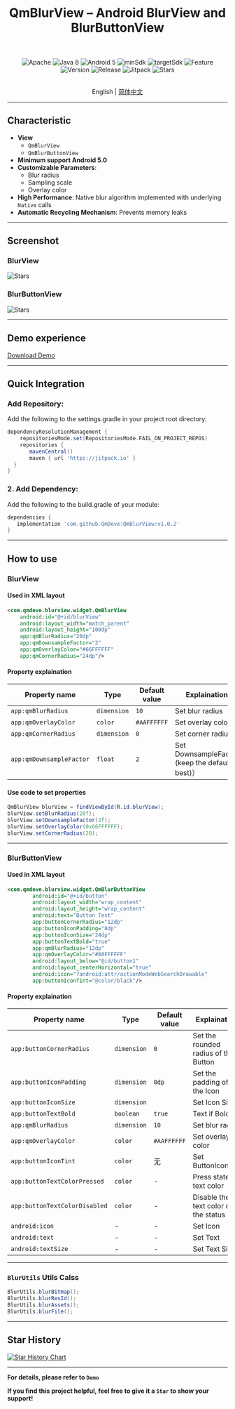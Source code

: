 <div align="center">
  
  # QmBlurView – Android BlurView and BlurButtonView
  
  <br>
  <br>
  <img src="https://img.shields.io/badge/License-Apache%202.0-blue.svg" alt="Apache"/>
  <img src="https://img.shields.io/badge/Java-8-orange" alt="Java 8"/>
  <img src="https://img.shields.io/badge/Android-5.0%2B-brightgreen.svg" alt="Android 5"/>
  <img src="https://img.shields.io/badge/minSdk-21-green" alt="minSdk"/>
  <img src="https://img.shields.io/badge/targetSdk-36-green" alt="targetSdk"/>
  <img src="https://img.shields.io/badge/🚀-Feature-purple" alt="Feature"/>
  <img src="https://img.shields.io/badge/Version-v1.0.2-blue" alt="Version"/>
  <img src="https://img.shields.io/badge/Release-v1.0.2-green" alt="Release"/>
  <img src="https://jitpack.io/v/QmDeve/QmBlurView.svg" alt="Jitpack"/>
  <img src="https://img.shields.io/github/stars/QmDeve/QmBlurView" alt="Stars"/>
  <br>
  <br>
  
   English | [简体中文](https://github.com/QmDeve/QmBlurView/blob/master/README.md)
  
</div>

---
## Characteristic
- **View**
  - `QmBlurView`
  - `QmBlurButtonView`
- **Minimum support Android 5.0**
- **Customizable Parameters**:
  - Blur radius
  - Sampling scale
  - Overlay color
- **High Performance**: Native blur algorithm implemented with underlying `Native` calls
- **Automatic Recycling Mechanism**: Prevents memory leaks

---

## Screenshot
### BlurView
<img src="https://github.com/QmDeve/QmBlurView/blob/master/img/img1.jpg?raw=true" alt="Stars"/>

### BlurButtonView
<img src="https://github.com/QmDeve/QmBlurView/blob/master/img/img2.jpg?raw=true" alt="Stars"/>

---

## Demo experience
[Download Demo](https://github.com/QmDeve/QmBlurView/blob/master/app/release/app-release.apk)

---

## Quick Integration
### Add Repository:
Add the following to the settings.gradle in your project root directory:

```gradle
dependencyResolutionManagement {
    repositoriesMode.set(RepositoriesMode.FAIL_ON_PROJECT_REPOS)
    repositories {
       mavenCentral()
       maven { url 'https://jitpack.io' }
  }
}
```

### 2. Add Dependency:
Add the following to the build.gradle of your module:

```gradle
dependencies {
   implementation 'com.github.QmDeve:QmBlurView:v1.0.2'
}
```

---

## How to use
### BlurView
#### Used in XML layout
```xml
<com.qmdeve.blurview.widget.QmBlurView
    android:id="@+id/blurView"
    android:layout_width="match_parent"
    android:layout_height="100dp"
    app:qmBlurRadius="20dp"
    app:qmDownsampleFactor="2"
    app:qmOverlayColor="#66FFFFFF" 
    app:qmCornerRadius="24dp"/>
```

#### Property explaination

| Property name | Type | Default value | Explaination |
|--------|------|--------|------|
| `app:qmBlurRadius` | `dimension` | `10` | Set blur radius |
| `app:qmOverlayColor` | `color` | `#AAFFFFFF` | Set overlay color |
| `app:qmCornerRadius` | `dimension` | `0` | Set corner radius |
| `app:qmDownsampleFactor` | `float` | `2` | Set DownsampleFactor (keep the default best)） |

#### Use code to set properties
```java
QmBlurView blurView = findViewById(R.id.blurView);
blurView.setBlurRadius(20f);
blurView.setDownsampleFactor(2f);
blurView.setOverlayColor(0x66FFFFFF);
blurView.setCornerRadius(20);
```

---

### BlurButtonView
#### Used in XML layout
```xml
<com.qmdeve.blurview.widget.QmBlurButtonView
        android:id="@+id/button"
        android:layout_width="wrap_content"
        android:layout_height="wrap_content"
        android:text="Button Test"
        app:buttonCornerRadius="12dp"
        app:buttonIconPadding="8dp"
        app:buttonIconSize="24dp"
        app:buttonTextBold="true"
        app:qmBlurRadius="12dp"
        app:qmOverlayColor="#80FFFFFF"
        android:layout_below="@id/button1"
        android:layout_centerHorizontal="true"
        android:icon="?android:attr/actionModeWebSearchDrawable"
        app:buttonIconTint="@color/black"/>
```

#### Property explaination

| Property name | Type | Default value | Explaination |
|--------|------|--------|------|
| `app:buttonCornerRadius` | `dimension` | `0` | Set the rounded radius of the Button |
| `app:buttonIconPadding` | `dimension` | `0dp` | Set the padding of the Icon |
| `app:buttonIconSize` | `dimension` |  | Set Icon Size |
| `app:buttonTextBold` | `boolean` | `true` | Text if Bold |
| `app:qmBlurRadius` | `dimension` | `10` | Set blur radius |
| `app:qmOverlayColor` | `color` | `#AAFFFFFF` | Set overlay color |
| `app:buttonIconTint` | `color` | 无 | Set ButtonIconTint |
| `app:buttonTextColorPressed` | `color` | - | Press state text color |
| `app:buttonTextColorDisabled` | `color` | - | Disable the text color of the status |
| `android:icon` | - | - | Set Icon |
| `android:text` | - | - | Set Text |
| `android:textSize` | - | - | Set Text Size |

---

### `BlurUtils` Utils Calss
```java
BlurUtils.blurBitmap();
BlurUtils.blurResId();
BlurUtils.blurAssets();
BlurUtils.blurFile();
```

---

## Star History

[![Star History Chart](https://api.star-history.com/svg?repos=QmDeve/QmBlurView&type=date&legend=bottom-right)](https://www.star-history.com/#QmDeve/QmBlurView&type=date&legend=bottom-right)

---
**For details, please refer to `Demo`**

**If you find this project helpful, feel free to give it a `Star` to show your support!**
